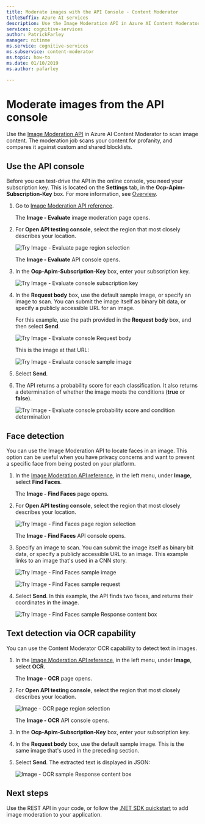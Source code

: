 ```yaml
---
title: Moderate images with the API Console - Content Moderator
titleSuffix: Azure AI services
description: Use the Image Moderation API in Azure AI Content Moderator to scan image content.
services: cognitive-services
author: PatrickFarley
manager: nitinme
ms.service: cognitive-services
ms.subservice: content-moderator
ms.topic: how-to
ms.date: 01/10/2019
ms.author: pafarley

---
```


# Moderate images from the API console

Use the [Image Moderation API](https://westus.dev.cognitive.microsoft.com/docs/services/57cf753a3f9b070c105bd2c1/operations/57cf753a3f9b070868a1f66c) in Azure AI Content Moderator to scan image content. The moderation job scans your content for profanity, and compares it against custom and shared blocklists.

## Use the API console
Before you can test-drive the API in the online console, you need your subscription key. This is located on the **Settings** tab, in the **Ocp-Apim-Subscription-Key** box. For more information, see [Overview](overview.md).

1. Go to [Image Moderation API reference](https://westus.dev.cognitive.microsoft.com/docs/services/57cf753a3f9b070c105bd2c1/operations/57cf753a3f9b070868a1f66c).

   The **Image - Evaluate** image moderation page opens.

2. For **Open API testing console**, select the region that most closely describes your location. 

   ![Try Image - Evaluate page region selection](images/test-drive-region.png)
  
   The **Image - Evaluate** API console opens.

3. In the **Ocp-Apim-Subscription-Key** box, enter your subscription key.

   ![Try Image - Evaluate console subscription key](images/try-image-api-1.png)

4. In the **Request body** box, use the default sample image, or specify an image to scan. You can submit the image itself as binary bit data, or specify a publicly accessible URL for an image. 

   For this example, use the path provided in the **Request body** box, and then select **Send**. 

   ![Try Image - Evaluate console Request body](images/try-image-api-2.png)

   This is the image at that URL:

   ![Try Image - Evaluate console sample image](images/sample-image.jpg) 

5. Select **Send**.

6. The API returns a probability score for each classification. It also returns a determination of whether the image meets the conditions (**true** or **false**). 

   ![Try Image - Evaluate console probability score and condition determination](images/try-image-api-3.png)

## Face detection

You can use the Image Moderation API to locate faces in an image. This option can be useful when you have privacy concerns and want to prevent a specific face from being posted on your platform. 

1. In the [Image Moderation API reference](https://westus.dev.cognitive.microsoft.com/docs/services/57cf753a3f9b070c105bd2c1/operations/57cf753a3f9b070868a1f66c), in the left menu, under **Image**, select **Find Faces**. 

   The **Image - Find Faces** page opens.

2. For **Open API testing console**, select the region that most closely describes your location. 

   ![Try Image - Find Faces page region selection](images/test-drive-region.png)

   The **Image - Find Faces** API console opens.

3. Specify an image to scan. You can submit the image itself as binary bit data, or specify a publicly accessible URL to an image. This example links to an image that's used in a CNN story.

   ![Try Image - Find Faces sample image](images/try-image-api-face-image.jpg)

   ![Try Image - Find Faces sample request](images/try-image-api-face-request.png)

4. Select **Send**. In this example, the API finds two faces, and returns their coordinates in the image.

   ![Try Image - Find Faces  sample Response content box](images/try-image-api-face-response.png)

## Text detection via OCR capability

You can use the Content Moderator OCR capability to detect text in images.

1. In the [Image Moderation API reference](https://westus.dev.cognitive.microsoft.com/docs/services/57cf753a3f9b070c105bd2c1/operations/57cf753a3f9b070868a1f66c), in the left menu, under **Image**, select **OCR**. 

   The **Image - OCR** page opens.

2. For **Open API testing console**, select the region that most closely describes your location. 

   ![Image - OCR page region selection](images/test-drive-region.png)

   The **Image - OCR** API console opens.

3. In the **Ocp-Apim-Subscription-Key** box, enter your subscription key.

4. In the **Request body** box, use the default sample image. This is the same image that's used in the preceding section.

5. Select **Send**. The extracted text is displayed in JSON:

   ![Image - OCR sample Response content box](images/try-image-api-ocr.png)

## Next steps

Use the REST API in your code, or follow the [.NET SDK quickstart](./client-libraries.md?pivots=programming-language-csharp%253fpivots%253dprogramming-language-csharp) to add image moderation to your application.

